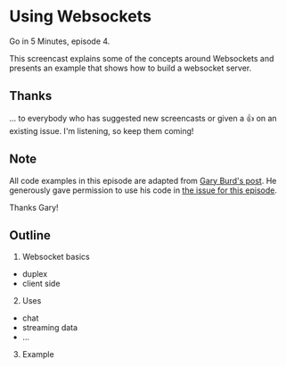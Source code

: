 # Using Websockets

Go in 5 Minutes, episode 4.

This screencast explains some of the concepts around Websockets and presents an example
that shows how to build a websocket server.

## Thanks

... to everybody who has suggested new screencasts or given a :+1: on an existing
issue. I'm listening, so keep them coming!

## Note

All code examples in this episode are adapted from [Gary Burd's post](http://gary.burd.info/go-websocket-chat).
He generously gave permission to use his code in [the issue for this episode](https://github.com/arschles/go-in-5-minutes/issues/10#issuecomment-148243514).

Thanks Gary!

## Outline

1. Websocket basics
  - duplex
  - client side
2. Uses
  - chat
  - streaming data
  - ...
3. Example
